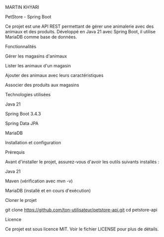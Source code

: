 MARTIN KHYARI

PetStore - Spring Boot

Ce projet est une API REST permettant de gérer une animalerie avec des animaux et des produits.
Développé en Java 21 avec Spring Boot, il utilise MariaDB comme base de données.

Fonctionnalités

Gérer les magasins d'animaux 

Lister les animaux d'un magasin

Ajouter des animaux avec leurs caractéristiques 

 Associer des produits aux magasins

Technologies utilisées

Java 21

Spring Boot 3.4.3

Spring Data JPA

MariaDB


Installation et configuration

Prérequis

Avant d'installer le projet, assurez-vous d'avoir les outils suivants installés :

 Java 21

 Maven (vérification avec mvn -v)

 MariaDB (installé et en cours d'exécution)

Cloner le projet

git clone https://github.com/ton-utilisateur/petstore-api.git
cd petstore-api

 Licence

Ce projet est sous licence MIT. Voir le fichier LICENSE pour plus de détails.

